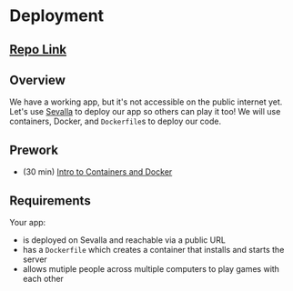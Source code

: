 # Deployment

## [Repo Link](https://github.com/fractal-bootcamp/assignment-5-deployment)

## Overview

We have a working app, but it's not accessible on the public internet yet.
Let's use [Sevalla](https://sevalla.com/) to deploy our app so others can play it too!
We will use containers, Docker, and `Dockerfile`s to deploy our code.

## Prework
 - (30 min) [Intro to Containers and Docker](https://endjin.com/blog/2022/01/introduction-to-containers-and-docker)

## Requirements

Your app:
 - is deployed on Sevalla and reachable via a public URL
 - has a `Dockerfile` which creates a container that installs and starts the server
 - allows mutiple people across multiple computers to play games with each other